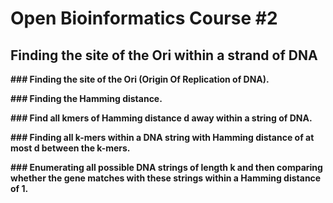 # Open Bioinformatics Course #2


## Finding the site of the Ori within a strand of DNA


**### Finding the site of the Ori (Origin Of Replication of DNA).**

**### Finding the Hamming distance.**

**### Find all kmers of Hamming distance d away within a string of DNA.**

**### Finding all k-mers within a DNA string with Hamming distance of at most d between the k-mers.**

**### Enumerating all possible DNA strings of length k and then comparing whether the gene matches with these strings within a Hamming distance of 1.**
